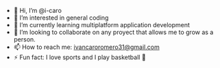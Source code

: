 - 👋 Hi, I’m @i-caro
- 👀 I’m interested in general coding
- 🌱 I’m currently learning multiplatform application development
- 💞️ I’m looking to collaborate on any proyect that allows me to grow as a person.
- 📫 How to reach me: ivancaroromero31@gmail.com
- ⚡ Fun fact: I love sports and I play basketball 🏀

<!---
i-caro/i-caro is a ✨ special ✨ repository because its `README.md` (this file) appears on your GitHub profile.
You can click the Preview link to take a look at your changes.
--->
